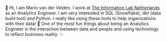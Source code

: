 👋 Hi, I am Mario van der Velden. 
I work at [The Information Lab Netherlands](https://theinformationlab.nl/) as an Analytics Engineer.
I am very interested in
SQL (Snowflake), dbt (data build tool) and Python.
I really like using these tools to help organizations with their data! 🌱
One of the most fun things about being an Analytics Engineer
is the interaction between data and people and
using technology to reflect business reality. ✨

